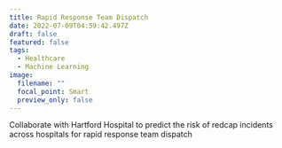 ```yaml
---
title: Rapid Response Team Dispatch
date: 2022-07-09T04:59:42.497Z
draft: false
featured: false
tags:
  - Healthcare
  - Machine Learning
image:
  filename: ""
  focal_point: Smart
  preview_only: false
---
```

Collaborate with Hartford Hospital to predict the risk of redcap incidents across hospitals for rapid response team dispatch